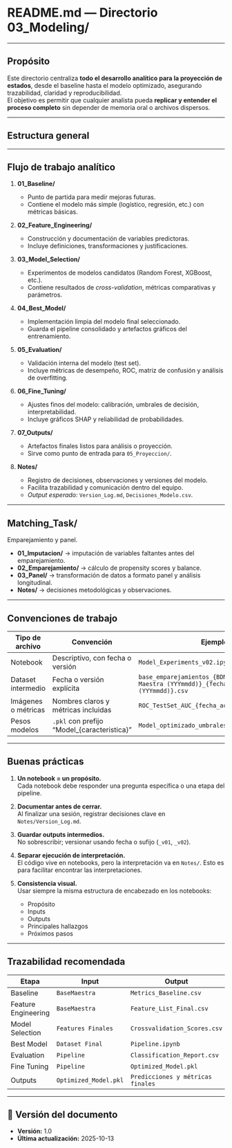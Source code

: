 # README.md — Directorio 03_Modeling/
---

## Propósito
Este directorio centraliza **todo el desarrollo analítico para la proyección de estados**, desde el baseline hasta el modelo optimizado, asegurando trazabilidad, claridad y reproducibilidad.  
El objetivo es permitir que cualquier analista pueda **replicar y entender el proceso completo** sin depender de memoria oral o archivos dispersos.

---

## Estructura general

---

## Flujo de trabajo analítico

1. **01_Baseline/**  
   - Punto de partida para medir mejoras futuras.  
   - Contiene el modelo más simple (logístico, regresión, etc.) con métricas básicas.  

2. **02_Feature_Engineering/**  
   - Construcción y documentación de variables predictoras.  
   - Incluye definiciones, transformaciones y justificaciones.  

3. **03_Model_Selection/**  
   - Experimentos de modelos candidatos (Random Forest, XGBoost, etc.).  
   - Contiene resultados de *cross-validation*, métricas comparativas y parámetros.  

4. **04_Best_Model/**  
   - Implementación limpia del modelo final seleccionado.  
   - Guarda el pipeline consolidado y artefactos gráficos del entrenamiento.  

5. **05_Evaluation/**  
   - Validación interna del modelo (test set).  
   - Incluye métricas de desempeño, ROC, matriz de confusión y análisis de overfitting.  

6. **06_Fine_Tuning/**  
   - Ajustes finos del modelo: calibración, umbrales de decisión, interpretabilidad.  
   - Incluye gráficos SHAP y reliabilidad de probabilidades.  

7. **07_Outputs/**  
   - Artefactos finales listos para análisis o proyección.  
   - Sirve como punto de entrada para `05_Proyeccion/`.  

8. **Notes/**  
   - Registro de decisiones, observaciones y versiones del modelo.  
   - Facilita trazabilidad y comunicación dentro del equipo.  
   - *Output esperado:* `Version_Log.md`, `Decisiones_Modelo.csv`.

---

## Matching_Task/
Emparejamiento y panel.  

- **01_Imputacion/** → imputación de variables faltantes antes del emparejamiento.  
- **02_Emparejamiento/** → cálculo de propensity scores y balance.  
- **03_Panel/** → transformación de datos a formato panel y análisis longitudinal.  
- **Notes/** → decisiones metodológicas y observaciones.

---

## Convenciones de trabajo

| Tipo de archivo | Convención | Ejemplo |
|------------------|-------------|----------|
| Notebook | Descriptivo, con fecha o versión | `Model_Experiments_v02.ipynb` |
| Dataset intermedio | Fecha o versión explícita | `base_emparejamientos_{BDM_fecha Base Maestra (YYYmmdd)}_{fecha_actual (YYYmmdd)}.csv` |
| Imágenes o métricas | Nombres claros y métricas incluidas | `ROC_TestSet_AUC_{fecha_actual}.png` |
| Pesos modelos | `.pkl` con prefijo “Model_{caracteristica}” | `Model_optimizado_umbralesprob_aplazados.pkl` |

---

## Buenas prácticas

1. **Un notebook = un propósito.**  
   Cada notebook debe responder una pregunta específica o una etapa del pipeline.

2. **Documentar antes de cerrar.**  
   Al finalizar una sesión, registrar decisiones clave en `Notes/Version_Log.md`.

3. **Guardar outputs intermedios.**  
   No sobrescribir; versionar usando fecha o sufijo (`_v01`, `_v02`).

4. **Separar ejecución de interpretación.**  
   El código vive en notebooks, pero la interpretación va en `Notes/`. Esto es para facilitar encontrar las interpretaciones.

5. **Consistencia visual.**  
   Usar siempre la misma estructura de encabezado en los notebooks:
   - Propósito
   - Inputs
   - Outputs
   - Principales hallazgos
   - Próximos pasos

---

## Trazabilidad recomendada

| Etapa | Input | Output | Conecta con |
|--------|--------|---------|-------------|
| Baseline | `BaseMaestra` | `Metrics_Baseline.csv` | Model_Selection |
| Feature Engineering | `BaseMaestra` | `Feature_List_Final.csv` | Model_Selection |
| Model Selection | `Features Finales` | `Crossvalidation_Scores.csv` | Best_Model |
| Best Model | `Dataset Final` | `Pipeline.ipynb` | Evaluation |
| Evaluation | `Pipeline` | `Classification_Report.csv` | Fine_Tuning |
| Fine Tuning | `Pipeline` | `Optimized_Model.pkl` | Outputs |
| Outputs | `Optimized_Model.pkl` | `Predicciones y métricas finales` | Proyección |

---

## 🧾 Versión del documento
- **Versión:** 1.0  
- **Última actualización:** 2025-10-13   

